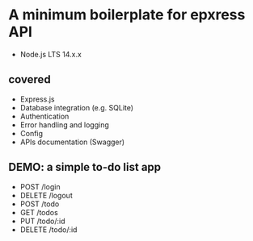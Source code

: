 # A minimum boilerplate for epxress API
- Node.js LTS 14.x.x

## covered
- Express.js
- Database integration (e.g. SQLite)
- Authentication
- Error handling and logging
- Config
- APIs documentation (Swagger)

## DEMO: a simple to-do list app
- POST /login
- DELETE /logout
- POST /todo
- GET /todos
- PUT /todo/:id
- DELETE /todo/:id
